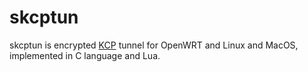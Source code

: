 # skcptun
skcptun is encrypted [KCP](https://github.com/skywind3000/kcp) tunnel for OpenWRT and Linux and MacOS, implemented in C language and Lua.
